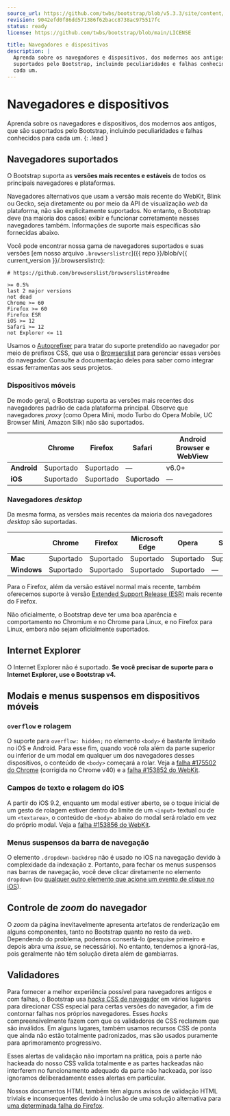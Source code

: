 ```yaml
---
source_url: https://github.com/twbs/bootstrap/blob/v5.3.3/site/content/docs/5.3/getting-started/browsers-devices.md
revision: 9042efd0f86dd571386f62bacc8738ac975517fc
status: ready
license: https://github.com/twbs/bootstrap/blob/main/LICENSE

title: Navegadores e dispositivos
description: |
  Aprenda sobre os navegadores e dispositivos, dos modernos aos antigos, que são
  suportados pelo Bootstrap, incluindo peculiaridades e falhas conhecidos para
  cada um.
---
```


# Navegadores e dispositivos

Aprenda sobre os navegadores e dispositivos, dos modernos aos antigos, que são
suportados pelo Bootstrap, incluindo peculiaridades e falhas conhecidos para
cada um.
{: .lead }

## Navegadores suportados

O Bootstrap suporta as **versões mais recentes e estáveis** de todos os
principais navegadores e plataformas.

Navegadores alternativos que usam a versão mais recente do WebKit, Blink ou
Gecko, seja diretamente ou por meio da API de visualização _web_ da plataforma,
não são explicitamente suportados.
No entanto, o Bootstrap deve (na maioria dos casos) exibir e funcionar
corretamente nesses navegadores também.
Informações de suporte mais específicas são fornecidas abaixo.

Você pode encontrar nossa gama de navegadores suportados e suas versões
[em nosso arquivo `.browserslistrc`]({{ repo }}/blob/v{{ current_version }}/.browserslistrc):

```text
# https://github.com/browserslist/browserslist#readme

>= 0.5%
last 2 major versions
not dead
Chrome >= 60
Firefox >= 60
Firefox ESR
iOS >= 12
Safari >= 12
not Explorer <= 11
```

Usamos o [Autoprefixer](https://github.com/postcss/autoprefixer) para tratar do
suporte pretendido ao navegador por meio de prefixos CSS, que usa o
[Browserslist](https://github.com/browserslist/browserslist) para gerenciar
essas versões do navegador.
Consulte a documentação deles para saber como integrar essas ferramentas aos
seus projetos.

### Dispositivos móveis

De modo geral, o Bootstrap suporta as versões mais recentes dos navegadores
padrão de cada plataforma principal.
Observe que navegadores _proxy_ (como Opera Mini, modo Turbo do Opera Mobile, UC
Browser Mini, Amazon Silk) não são suportados.

|             | Chrome    | Firefox   | Safari    | Android Browser e WebView |
|-------------|-----------|-----------|-----------|---------------------------|
| **Android** | Suportado | Suportado | &mdash;   | v6.0+                     |
| **iOS**     | Suportado | Suportado | Suportado | &mdash;                   |

### Navegadores _desktop_

Da mesma forma, as versões mais recentes da maioria dos navegadores _desktop_
são suportadas.

|             | Chrome    | Firefox   | Microsoft Edge | Opera     | Safari    |
|-------------|-----------|-----------|----------------|-----------|-----------|
| **Mac**     | Suportado | Suportado | Suportado      | Suportado | Suportado |
| **Windows** | Suportado | Suportado | Suportado      | Suportado | &mdash;   |

Para o Firefox, além da versão estável normal mais recente, também oferecemos
suporte à versão
[Extended Support Release (ESR)](https://www.mozilla.org/pt-BR/firefox/enterprise/)
mais recente do Firefox.

Não oficialmente, o Bootstrap deve ter uma boa aparência e comportamento no
Chromium e no Chrome para Linux, e no Firefox para Linux, embora não sejam
oficialmente suportados.

## Internet Explorer

O Internet Explorer não é suportado.
**Se você precisar de suporte para o Internet Explorer, use o Bootstrap v4.**

## Modais e menus suspensos em dispositivos móveis

### `overflow` e rolagem

O suporte para `overflow: hidden;` no elemento `<body>` é bastante limitado no
iOS e Android.
Para esse fim, quando você rola além da parte superior ou inferior de um modal
em qualquer um dos navegadores desses dispositivos, o conteúdo de `<body>`
começará a rolar.
Veja a [falha #175502 do Chrome](https://issues.chromium.org/issues/40301599)
(corrigida no Chrome v40) e a
[falha #153852 do WebKit](https://bugs.webkit.org/show_bug.cgi?id=153852).

### Campos de texto e rolagem do iOS

A partir do iOS 9.2, enquanto um modal estiver aberto, se o toque inicial de um
gesto de rolagem estiver dentro do limite de um `<input>` textual ou de um
`<textarea>`, o conteúdo de `<body>` abaixo do modal será rolado em vez do
próprio modal.
Veja a [falha #153856 do WebKit](https://bugs.webkit.org/show_bug.cgi?id=153856).

### Menus suspensos da barra de navegação

O elemento `.dropdown-backdrop` não é usado no iOS na navegação devido à
complexidade da indexação z.
Portanto, para fechar os menus suspensos nas barras de navegação, você deve
clicar diretamente no elemento `dropdown` (ou
[qualquer outro elemento que acione um evento de clique no iOS](https://developer.mozilla.org/en-US/docs/Web/API/Element/click_event#Safari_Mobile)).

## Controle de _zoom_ do navegador

O _zoom_ da página inevitavelmente apresenta artefatos de renderização em alguns
componentes, tanto no Bootstrap quanto no resto da _web_.
Dependendo do problema, podemos consertá-lo (pesquise primeiro e depois abra uma
_issue_, se necessário).
No entanto, tendemos a ignorá-las, pois geralmente não têm solução direta além
de gambiarras.

## Validadores

Para fornecer a melhor experiência possível para navegadores antigos e com
falhas, o Bootstrap usa [_hacks_ CSS de navegador](http://browserhacks.com/) em
vários lugares para direcionar CSS especial para certas versões do navegador, a
fim de contornar falhas nos próprios navegadores.
Esses _hacks_ compreensivelmente fazem com que os validadores de CSS reclamem
que são inválidos.
Em alguns lugares, também usamos recursos CSS de ponta que ainda não estão
totalmente padronizados, mas são usados puramente para aprimoramento
progressivo.

Esses alertas de validação não importam na prática, pois a parte não hackeada do
nosso CSS valida totalmente e as partes hackeadas não interferem no
funcionamento adequado da parte não hackeada, por isso ignoramos deliberadamente
esses alertas em particular.

Nossos documentos HTML também têm alguns avisos de validação HTML triviais e
inconsequentes devido à inclusão de uma solução alternativa para
[uma determinada falha do Firefox](https://bugzilla.mozilla.org/show_bug.cgi?id=654072).

